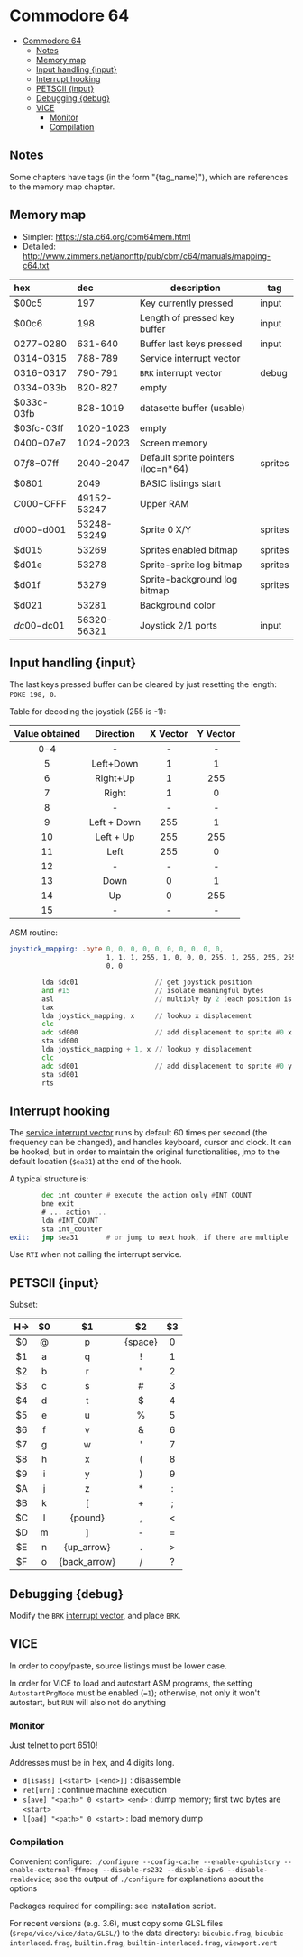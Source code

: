 # Commodore 64

- [Commodore 64](#commodore-64)
  - [Notes](#notes)
  - [Memory map](#memory-map)
  - [Input handling {input}](#input-handling-input)
  - [Interrupt hooking](#interrupt-hooking)
  - [PETSCII {input}](#petscii-input)
  - [Debugging {debug}](#debugging-debug)
  - [VICE](#vice)
    - [Monitor](#monitor)
    - [Compilation](#compilation)

## Notes

Some chapters have tags (in the form "{tag_name}"), which are references to the memory map chapter.

## Memory map

- Simpler: https://sta.c64.org/cbm64mem.html
- Detailed: http://www.zimmers.net/anonftp/pub/cbm/c64/manuals/mapping-c64.txt

| hex         | dec         | description                        | tag     |
| :---------- | :---------- | ---------------------------------- | ------- |
| $00c5       | 197         | Key currently pressed              | input   |
| $00c6       | 198         | Length of pressed key buffer       | input   |
| $0277-$0280 | 631-640     | Buffer last keys pressed           | input   |
| $0314-$0315 | 788-789     | Service interrupt vector           |         |
| $0316-$0317 | 790-791     | `BRK` interrupt vector             | debug   |
| $0334-$033b | 820-827     | empty                              |         |
| $033c-03fb  | 828-1019    | datasette buffer (usable)          |         |
| $03fc-03ff  | 1020-1023   | empty                              |         |
| $0400-$07e7 | 1024-2023   | Screen memory                      |         |
| $07f8-$07ff | 2040-2047   | Default sprite pointers (loc=n*64) | sprites |
| $0801       | 2049        | BASIC listings start               |         |
| $C000-$CFFF | 49152-53247 | Upper RAM                          |
| $d000-$d001 | 53248-53249 | Sprite 0 X/Y                       | sprites |
| $d015       | 53269       | Sprites enabled bitmap             | sprites |
| $d01e       | 53278       | Sprite-sprite log bitmap           | sprites |
| $d01f       | 53279       | Sprite-background log bitmap       | sprites |
| $d021       | 53281       | Background color                   |         |
| $dc00-$dc01 | 56320-56321 | Joystick 2/1 ports                 | input   |

## Input handling {input}

The last keys pressed buffer can be cleared by just resetting the length: `POKE 198, 0`.

Table for decoding the joystick (255 is -1):

| Value obtained |  Direction  | X Vector | Y Vector |
| :------------: | :---------: | :------: | :------: |
|      0-4       |      -      |    -     |    -     |
|       5        |  Left+Down  |    1     |    1     |
|       6        |  Right+Up   |    1     |   255    |
|       7        |    Right    |    1     |    0     |
|       8        |      -      |    -     |    -     |
|       9        | Left + Down |   255    |    1     |
|       10       |  Left + Up  |   255    |   255    |
|       11       |    Left     |   255    |    0     |
|       12       |      -      |    -     |    -     |
|       13       |    Down     |    0     |    1     |
|       14       |     Up      |    0     |   255    |
|       15       |      -      |    -     |    -     |

ASM routine:

```asm
joystick_mapping: .byte 0, 0, 0, 0, 0, 0, 0, 0, 0, 0,
                        1, 1, 1, 255, 1, 0, 0, 0, 255, 1, 255, 255, 255, 0, 0, 0, 0, 1, 0, 255,
                        0, 0

        lda $dc01                   // get joystick position
        and #15                     // isolate meaningful bytes
        asl                         // multiply by 2 (each position is associated to two values)
        tax
        lda joystick_mapping, x     // lookup x displacement
        clc
        adc $d000                   // add displacement to sprite #0 x
        sta $d000
        lda joystick_mapping + 1, x // lookup y displacement
        clc
        adc $d001                   // add displacement to sprite #0 y
        sta $d001
        rts
```

## Interrupt hooking

The [service interrupt vector](#memory-map) runs by default 60 times per second (the frequency can be changed), and handles keyboard, cursor and clock. It can be hooked, but in order to maintain the original functionalities, jmp to the default location (`$ea31`) at the end of the hook.

A typical structure is:

```asm
        dec int_counter # execute the action only #INT_COUNT
        bne exit
        # ... action ...
        lda #INT_COUNT
        sta int_counter
exit:   jmp $ea31       # or jump to next hook, if there are multiple
```

Use `RTI` when not calling the interrupt service.

## PETSCII {input}

Subset:

|  H->  |  $0   |      $1      |   $2    |  $3   |
| :---: | :---: | :----------: | :-----: | :---: |
|  $0   |   @   |      p       | {space} |   0   |
|  $1   |   a   |      q       |    !    |   1   |
|  $2   |   b   |      r       |    "    |   2   |
|  $3   |   c   |      s       |    #    |   3   |
|  $4   |   d   |      t       |    $    |   4   |
|  $5   |   e   |      u       |    %    |   5   |
|  $6   |   f   |      v       |    &    |   6   |
|  $7   |   g   |      w       |    '    |   7   |
|  $8   |   h   |      x       |    (    |   8   |
|  $9   |   i   |      y       |    )    |   9   |
|  $A   |   j   |      z       |    *    |   :   |
|  $B   |   k   |      [       |    +    |   ;   |
|  $C   |   l   |   {pound}    |    ,    |   <   |
|  $D   |   m   |      ]       |    -    |   =   |
|  $E   |   n   |  {up_arrow}  |    .    |   >   |
|  $F   |   o   | {back_arrow} |    /    |   ?   |


## Debugging {debug}

Modify the `BRK` [interrupt vector](#memory-map), and place `BRK`.

## VICE

In order to copy/paste, source listings must be lower case.

In order for VICE to load and autostart ASM programs, the setting `AutostartPrgMode` must be enabled (`=1`); otherwise, not only it won't autostart, but `RUN` will also not do anything

### Monitor

Just telnet to port 6510!

Addresses must be in hex, and 4 digits long.

- `d[isass] [<start> [<end>]]`      : disassemble
- `ret[urn]`                        : continue machine execution
- `s[ave] "<path>" 0 <start> <end>` : dump memory; first two bytes are `<start>`
- `l[oad] "<path>" 0 <start>`       : load memory dump

### Compilation

Convenient configure: `./configure --config-cache --enable-cpuhistory --enable-external-ffmpeg --disable-rs232 --disable-ipv6 --disable-realdevice`; see the output of `./configure` for explanations about the options

Packages required for compiling: see installation script.

For recent versions (e.g. 3.6), must copy some GLSL files (`$repo/vice/vice/data/GLSL/`) to the data directory: `bicubic.frag`, `bicubic-interlaced.frag`, `builtin.frag`, `builtin-interlaced.frag`, `viewport.vert`
